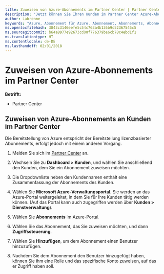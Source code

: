 ```yaml
---
title: Zuweisen von Azure-Abonnements im Partner Center | Partner Center
description: "Jetzt können Sie Ihren Kunden im Partner Center Azure-Abonnements zuweisen."
author: Labrenne
keywords: "Azure, Abonnement für Azure, Abonnement, Abonnements, Abonnement zuweisen"
ms.openlocfilehash: 3843c3146eefe5c54c763a4b136b9c52367546c5
ms.sourcegitcommit: b64a8977e92673cd00f776379be6cb78c4ebd1f1
ms.translationtype: HT
ms.contentlocale: de-DE
ms.lasthandoff: 02/01/2018
---
```

# <a name="assign-azure-subscriptions-in-partner-center"></a>Zuweisen von Azure-Abonnements im Partner Center

**Betrifft:**

-  Partner Center
 
## <a name="assign-azure-subcriptions-to-your-customers-in-partner-center"></a>Zuweisen von Azure-Abonnements an Kunden im Partner Center

Die Bereitstellung von Azure entspricht der Bereitstellung lizenzbasierter Abonnements, erfolgt jedoch mit einem anderen Vorgang.
 
1. Melden Sie sich im [Partner Center](https://na01.safelinks.protection.outlook.com/?url=https%3A%2F%2Fpartnercenter.microsoft.com%2F&data=02%7C01%7Cv-keimag%40microsoft.com%7C6f107d2337fa483b078e08d4efba2d13%7C72f988bf86f141af91ab2d7cd011db47%7C1%7C0%7C636397030307982666&sdata=jViWaoT04hVO10MpiduZoNV95Iv%2B4RX3wpVd028RHSU%3D&reserved=0) an.

2. Wechseln Sie zu **Dashboard > Kunden**, und wählen Sie anschließend den Kunden, dem Sie ein Abonnement zuweisen möchten.

3. Die Dropdownliste neben den Kundennamen enthält eine Zusammenfassung der Abonnements des Kunden.

4. Wählen Sie **Microsoft Azure-Verwaltungsportal**. Sie werden an das Azure-Portal weitergeleitet, in dem Sie für Ihre Kunden tätig werden können. (Auf das Portal kann auch zugegriffen werden über **Kunden > Dienstverwaltung**).

5. Wählen Sie **Abonnements** im Azure-Portal.

6. Wählen Sie das Abonnement, das Sie zuweisen möchten, und dann **Zugriffssteuerung**.

7. Wählen Sie **Hinzufügen**, um dem Abonnement einen Benutzer hinzuzufügen. 

8. Nachdem Sie dem Abonnement den Benutzer hinzugefügt haben, können Sie ihm eine Rolle und das spezifische Konto zuweisen, auf das er Zugriff haben soll. 



